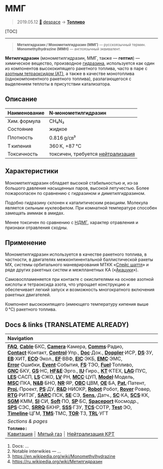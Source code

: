 # ММГ
> 2019.05.12 [🚀](../index/index.md) [despace](index.md) → **[Топливо](fuel.md)**

[TOC]

---

> <small>**Метилгидразин / Монометилгидразин (ММГ)** — русскоязычный термин. **Monomethylhydrazine (MMH)** — англоязычный эквивалент.</small>

**Метилгидразин** (монометилгидразин, ММГ, также — **гептил**) — химическое вещество, производное [гидразина](гидразин.md), используется как один из компонентов высококипящего ракетного топлива, часто в паре с [азотным тетраоксидом (АТ)](at_plus.md), а также в качестве монотоплива (однокомпонентного ракетного топлива), разлагающегося с выделением теплоты в присутствии катализатора.



## Описание
|Наименование|N‑монометилгидразин|
|:--|:--|
|Хим. формула|CH₆N₂|
|Состояние|жидкое|
|Плотность|0.816 g/㎝³|
|T кипения|360 К, +87 ℃|
|Токсичность|токсичен, требуется [нейтрализация](нейтрализация_крт.md)|



## Характеристики
Монометилгидразин обладает высокой стабильностью и, из‑за большого давления насыщенных паров, высокой летучестью. Более пожароопасен по сравнению с гидразином и диметилгидразином.

Подобно гидразину склонен к каталитическим реакциям. Молекула является сильным нуклеофилом. При комнатной температуре способен замещать аммиак в амидах.

Менее токсичен по сравнению с [НДМГ](udmh.md), характер отравления и признаки отравления сходны.



## Применение
Монометилгидразин используется в качестве ракетного топлива, в частности, в двигателях межконтинентальной баллистической ракеты MX, системы орбитального маневрирования МТКК «[Спейс шаттл](shuttle.md)» и ряде других ракетных систем и межпланетных КА («[Акацуки](akatsuki.md)»).

Самовоспламеняется при контакте с окислителями на основе азотной кислоты и тетраоксида азота, что упрощает конструкцию и обеспечивает легкий запуск и возможность многократного включения ракетных двигателей.

Компонент высококипящего (имеющего температуру кипения выше 0 ℃) ракетного топлива.



<p style="page-break-after:always"> </p>

## Docs & links (TRANSLATEME ALREADY)
|Navigation|
|:--|
|**[FAQ](faq.md)**, **[Cable](cable.md)**·БКС, **[Camera](cam.md)**·Камера, **[Comms](comms.md)**·Радио, **[Contact](contact.md)**·Контакт, **[Control](control.md)**·Упр., **[Doc](doc.md)**·Док., **[Doppler](doppler.md)**·ИСР, **[DS](ds.md)**·ЗУ, **[EB](eb.md)**·ХИТ, **[ECO](ecology.md)**·Экол., **[EF](ef.md)**·ВВФ, **[ElC](elc.md)**·ЭКБ, **[EMC](emc.md)**·ЭМС, **[Error](error.md)**·Ошибки, **[Event](event.md)**·События, **[FS](fs.md)**·ТЭО, **[Fuel](fuel.md)**·Топливо, **[GNC](gnc.md)**·БКУ, **[GS](scs.md)**·НС, **[HF&E](hfe.md)**·Эрго., **[IU](iu.md)**·Гиро., **[KT](kt.md)**·КТЕХ, **[LAG](lag.md)**·ПУC, **[LES](les.md)**·САСП, **[LS](ls.md)**·СЖО, **[LV](lv.md)**·РН, **[MCC](mcc.md)**·ЦУП, **[Model](model.md)**·Модель, **[MSC](sc.md)**·ПКА, **[N&B](nnb.md)**·БНО, **[NR](nr.md)**·ЯР, **[OBC](obc.md)**·ЦВМ, **[OE](oe.md)**·БА, **[Pat.](патент.md)**·Патент, **[Proj.](project.md)**·Проект, **[PS](ps.md)**·ДУ, **[R&D](rnd.md)**·НИОКР, **[Robot](robotics.md)**·Робот, **[Rover](rover.md)**·Ровер, **[RTG](rtg.md)**·РИТЭГ, **[SARC](sarc.md)**·ПСК, **[SE](se.md)**·СЭ, **[Sens.](sensor.md)**·Датч., **[SC](sc.md)**·КА, **[SCS](scs.md)**·КК, **[SGM](sgm.md)**·КММ, **[SI](si.md)**·СИ, **[Soft](soft.md)**·ПО, **[SP](sp.md)**·БС, **[Spaceport](spaceport.md)**·Космодр., **[SPS](sps.md)**·СЭС, **[SRRQ](srrq.md)**·БКНР, **[SSS](sss.md)**·ГЗУ, **[TCS](tcs.md)**·СОТР, **[Test](test.md)**·ЭО, **[Timeline](timeline.md)**·ЦГМ, **[TMS](tms.md)**·ТМС, **[TOR](tor.md)**·ТЗ, **[TRL](trl.md)**·УГТ|
|*Sections & pages*|
|**`Топливо:`**<br> [Кавитация](cavitation.md) ┊ [Мятый газ](exhsteam.md) ┊ [Нейтрализация КРТ](нейтрализация_крт.md)|

   1. Docs: …
   1. Notable interwikies — …
   1. <https://en.wikipedia.org/wiki/Monomethylhydrazine>
   1. <https://ru.wikipedia.org/wiki/Метилгидразин>
